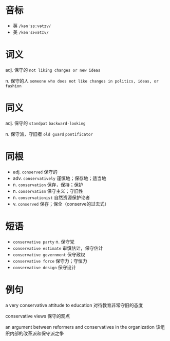 # 音标

- 英 `/kən'sɜːvətɪv/`
- 美 `/kən'sɝvətɪv/`

# 词义

adj. 保守的
`not liking changes or new ideas`

n. 保守的人
`someone who does not like changes in politics, ideas, or fashion`

# 同义

adj. 保守的
`standpat` `backward-looking`

n. 保守派，守旧者
`old guard` `pontificator`

# 同根

- adj. `conserved` 保守的
- adv. `conservatively` 谨慎地；保存地；适当地
- n. `conservation` 保存，保持；保护
- n. `conservatism` 保守主义；守旧性
- n. `conservationist` 自然资源保护论者
- v. `conserved` 保存；保全（conserve的过去式）

# 短语

- `conservative party` n. 保守党
- `conservative estimate` 审慎估计，保守估计
- `conservative government` 保守政权
- `conservative force` 保守力；守恒力
- `conservative design` 保守设计

# 例句

a very conservative attitude to education
对待教育非常守旧的态度

conservative views
保守的观点

an argument between reformers and conservatives in the organization
该组织内部的改革派和保守派之争


